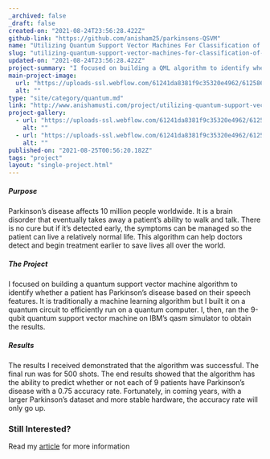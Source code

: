 ```yaml
---
_archived: false
_draft: false
created-on: "2021-08-24T23:56:28.422Z"
github-link: "https://github.com/anisham25/parkinsons-QSVM"
name: "Utilizing Quantum Support Vector Machines For Classification of Parkinson’s Disease"
slug: "utilizing-quantum-support-vector-machines-for-classification-of-parkinsons-disease"
updated-on: "2021-08-24T23:56:28.422Z"
project-summary: "I focused on building a QML algorithm to identify whether a patient has Parkinson’s disease based on their speech features. I conducted a 9-qubit simulation on IBM’s quantum simulators utilizing a quantum support vector machine."
main-project-image:
  url: "https://uploads-ssl.webflow.com/61241da8381f9c35320e4962/612586b293fe65576a3306e8_Neon-Green-Garden-Photo-DIY-Collection-YouTube-Thumbnail.png"
  alt: ""
type: "site/category/quantum.md"
link: "http://www.anishamusti.com/project/utilizing-quantum-support-vector-machines-for-classification-of-parkinsons-disease"
project-gallery:
  - url: "https://uploads-ssl.webflow.com/61241da8381f9c35320e4962/61258724227241188f003dee_jslhr-s-18-0425mollaei_featimage.jpeg"
    alt: ""
  - url: "https://uploads-ssl.webflow.com/61241da8381f9c35320e4962/612587256b22940573168cce_download.jpeg"
    alt: ""
published-on: "2021-08-25T00:56:20.182Z"
tags: "project"
layout: "single-project.html"
---
```


##### **Purpose**

Parkinson’s disease affects 10 million people worldwide. It is a brain disorder that eventually takes away a patient’s ability to walk and talk. There is no cure but if it’s detected early, the symptoms can be managed so the patient can live a relatively normal life. This algorithm can help doctors detect and begin treatment earlier to save lives all over the world.

##### **The Project**

I focused on building a quantum support vector machine algorithm to identify whether a patient has Parkinson’s disease based on their speech features. It is traditionally a machine learning algorithm but I built it on a quantum circuit to efficiently run on a quantum computer. I, then, ran the 9-qubit quantum support vector machine on IBM’s qasm simulator to obtain the results.

##### **Results**

The results I received demonstrated that the algorithm was successful. The final run was for 500 shots. The end results showed that the algorithm has the ability to predict whether or not each of 9 patients have Parkinson’s disease with a 0.75 accuracy rate. Fortunately, in coming years, with a larger Parkinson’s dataset and more stable hardware, the accuracy rate will only go up.

  

### Still Interested?

Read my [article](http://www.anishamusti.com/post/quantum-machine-learning-is-the-next-big-thing) for more information
